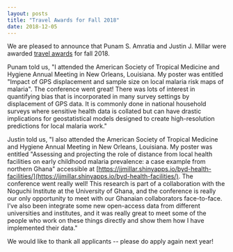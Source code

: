 ```yaml
---
layout: posts
title: "Travel Awards for Fall 2018"
date: 2018-12-05
---
```


We are pleased to announce that Punam S. Amratia and Justin J. Millar were awarded [travel awards](/awards/) for fall 2018.

Punam told us, "I attended the American Society of Tropical Medicine and Hygiene Annual Meeting in New Orleans, Louisiana. My poster was entitled "Impact of GPS displacement and sample size on local malaria risk maps of malaria". The conference went great! There was lots of interest in quantifying bias that is incorporated in many survey settings by displacement of GPS data. It is commonly done in national household surveys where sensitive health data is collated but can have drastic implications for geostatistical models designed to create high-resolution predictions for local malaria work."

Justin told us, "I also attended  the American Society of Tropical Medicine and Hygiene Annual Meeting in New Orleans, Louisiana. My poster was entitled "Assessing and projecting the role of distance from local health facilities on early childhood malaria prevalence: a case example from northern Ghana" accessible at [https://jjmillar.shinyapps.io/byd-health-facilities/](https://jjmillar.shinyapps.io/byd-health-facilities/). The conference went really well! This research is part of a collaboration with the Noguchi Institute at the University of Ghana, and the conference is really our only opportunity to meet with our Ghanaian collaborators face-to-face. I’ve also been integrate some new open-access data from different universities and institutes, and it was really great to meet some of the people who work on these things directly and show them how I have implemented their data."

We would like to thank all applicants -- please do apply again next year!
